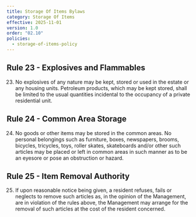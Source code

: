 ```yaml
---
title: Storage Of Items Bylaws
category: Storage Of Items
effective: 2025-11-01
version: 1.0
order: "02.10"
policies:
  - storage-of-items-policy
---
```


## Rule 23 - Explosives and Flammables

23) No explosives of any nature may be kept, stored or used in the estate or any housing units. Petroleum products, which may be kept stored, shall be limited to the usual quantities incidental to the occupancy of a private residential unit.

## Rule 24 - Common Area Storage

24) No goods or other items may be stored in the common areas. No personal belongings such as furniture, boxes, newspapers, brooms, bicycles, tricycles, toys, roller skates, skateboards and/or other such articles may be placed or left in common areas in such manner as to be an eyesore or pose an obstruction or hazard.

## Rule 25 - Item Removal Authority

25) If upon reasonable notice being given, a resident refuses, fails or neglects to remove such articles as, in the opinion of the Management, are in violation of the rules above, the Management may arrange for the removal of such articles at the cost of the resident concerned.
